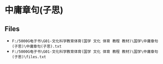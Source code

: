 # 中庸章句(子思)

## Files

- `F:/5000G电子书\G01-文化科学教育体育(国学 文化 体育 教程 教材)\国学\中庸章句(子思)\中庸章句(子思).txt`
- `F:/5000G电子书\G01-文化科学教育体育(国学 文化 体育 教程 教材)\国学\中庸章句(子思)\files.txt`

